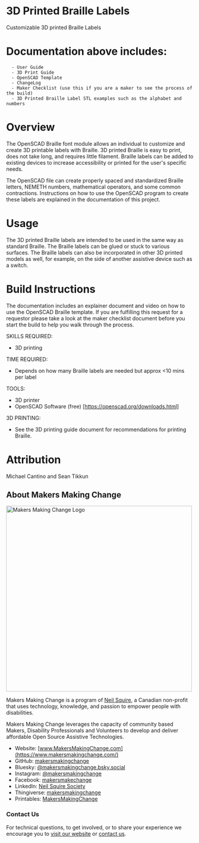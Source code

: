 # 3D Printed Braille Labels
Customizable 3D printed Braille Labels
# Documentation above includes: 
      - User Guide
      - 3D Print Guide
      - OpenSCAD Template
      - ChangeLog
      - Maker Checklist (use this if you are a maker to see the process of the build)
      - 3D Printed Braille Label STL examples such as the alphabet and numbers

# Overview

The OpenSCAD Braille font module allows an individual to customize and create 3D printable labels with Braille. 3D printed Braille is easy to print, does not take long, and requires little filament. Braille labels can be added to existing devices to increase accessibility or printed for the user's specific needs.

The OpenSCAD file can create properly spaced and standardized Braille letters, NEMETH numbers, mathematical operators, and some common contractions. Instructions on how to use the OpenSCAD program to create these labels are explained in the documentation of this project.

# Usage

The 3D printed Braille labels are intended to be used in the same way as standard Braille. The Braille labels can be glued or stuck to various surfaces. The Braille labels can also be incorporated in other 3D printed models as well, for example, on the side of another assistive device such as a switch.

# Build Instructions

The documentation includes an explainer document and video on how to use the OpenSCAD Braille template. If you are fulfilling this request for a requestor please take a look at the maker checklist document before you start the build to help you walk through the process.

SKILLS REQUIRED:

- 3D printing

TIME REQUIRED:

- Depends on how many Braille labels are needed but approx <10 mins per label

TOOLS:

- 3D printer
- OpenSCAD Software (free) [https://openscad.org/downloads.html]

3D PRINTING:

- See the 3D printing guide document for recommendations for printing Braille.

# Attribution

Michael Cantino and Sean Tikkun

<!-- ABOUT MMC START -->
## About Makers Making Change
[<img src="https://raw.githubusercontent.com/makersmakingchange/makersmakingchange/main/img/mmc_logo.svg" width="500" alt="Makers Making Change Logo">](https://www.makersmakingchange.com/)

Makers Making Change is a program of [Neil Squire](https://www.neilsquire.ca/), a Canadian non-profit that uses technology, knowledge, and passion to empower people with disabilities.

Makers Making Change leverages the capacity of community based Makers, Disability Professionals and Volunteers to develop and deliver affordable Open Source Assistive Technologies.

 - Website: [www.MakersMakingChange.com](https://www.makersmakingchange.com/)
 - GitHub: [makersmakingchange](https://github.com/makersmakingchange)
 - Bluesky: [@makersmakingchange.bsky.social](https://bsky.app/profile/makersmakingchange.bsky.social)
 - Instagram: [@makersmakingchange](https://www.instagram.com/makersmakingchange)
 - Facebook: [makersmakechange](https://www.facebook.com/makersmakechange)
 - LinkedIn: [Neil Squire Society](https://www.linkedin.com/company/neil-squire-society/)
 - Thingiverse: [makersmakingchange](https://www.thingiverse.com/makersmakingchange/about)
 - Printables: [MakersMakingChange](https://www.printables.com/@MakersMakingChange)

### Contact Us
For technical questions, to get involved, or to share your experience we encourage you to [visit our website](https://www.makersmakingchange.com/) or [contact us](https://www.makersmakingchange.com/s/contact).
<!-- ABOUT MMC END -->
